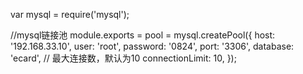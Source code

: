 var mysql = require('mysql');

//mysql链接池
module.exports = pool = mysql.createPool({
    host: '192.168.33.10',
    user: 'root',
    password: '0824',
    port: '3306',
    database: 'ecard',
    // 最大连接数，默认为10
    connectionLimit: 10,
});


